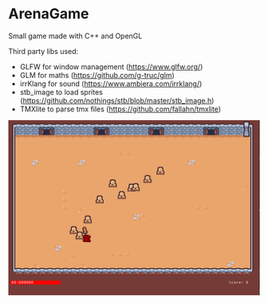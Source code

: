 # ArenaGame
Small game made with C++ and OpenGL

Third party libs used:

- GLFW for window management (https://www.glfw.org/)
- GLM for maths (https://github.com/g-truc/glm)
- irrKlang for sound (https://www.ambiera.com/irrklang/)
- stb_image to load sprites (https://github.com/nothings/stb/blob/master/stb_image.h)
- TMXlite to parse tmx files (https://github.com/fallahn/tmxlite)


![Screenshot 1](screenshots/screenshot_1.png)

